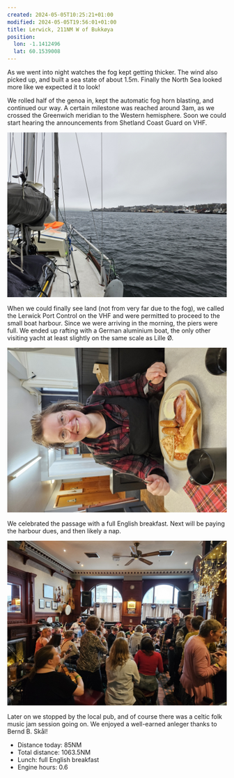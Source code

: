 ```yaml
---
created: 2024-05-05T10:25:21+01:00
modified: 2024-05-05T19:56:01+01:00
title: Lerwick, 211NM W of Bukkøya
position:
  lon: -1.1412496
  lat: 60.1539008
---
```


As we went into night watches the fog kept getting thicker. The wind also picked up, and built a sea state of about 1.5m. Finally the North Sea looked more like we expected it to look!

We rolled half of the genoa in, kept the automatic fog horn blasting, and continued our way. A certain milestone was reached around 3am, as we crossed the Greenwich meridian to the Western hemisphere. Soon we could start hearing the announcements from Shetland Coast Guard on VHF.

![Image](../2024/56639b0a26d11aa188cb01097524f7c7.jpg) 

When we could finally see land (not from very far due to the fog), we called the Lerwick Port Control on the VHF and were permitted to proceed to the small boat harbour. Since we were arriving in the morning, the piers were full. We ended up rafting with a German aluminium boat, the only other visiting yacht at least slightly on the same scale as Lille Ø.

![Image](../2024/e2608f4322af3360fcdfff8e74d6024e.jpg) 

We celebrated the passage with a full English breakfast. Next will be paying the harbour dues, and then likely a nap.

![Image](../2024/a44641d2dd3ca1ad80dda99d9aa2c13f.jpg) 

Later on we stopped by the local pub, and of course there was a celtic folk music jam session going on. We enjoyed a well-earned anleger thanks to Bernd B. Skål!

* Distance today: 85NM
* Total distance: 1063.5NM
* Lunch: full English breakfast 
* Engine hours: 0.6
